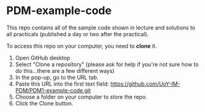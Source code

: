 # PDM-example-code

This repo contains all of the sample code shown in lecture and solutions to all practicals (published a day or two after the practical).

To access this repo on your computer, you need to **clone** it.
1. Open GitHub desktop
2. Select "Clone a repository" (please ask for help if you're not sure how to do this...there are a few different ways)
3. In the pop-up, go to the URL tab.
4. Paste this URL into the first text field: https://github.com/UoY-IM-PDM/PDM1-example-code.git
5. Choose a folder on your computer to store the repo.
6. Click the Clone button.
